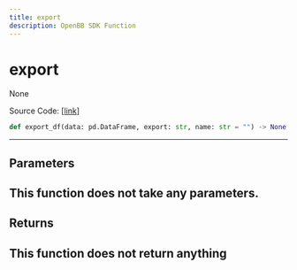 ```yaml
---
title: export
description: OpenBB SDK Function
---
```


# export

None

Source Code: [[link](https://github.com/OpenBB-finance/OpenBBTerminal/tree/main/openbb_terminal/forecast/forecast_view.py#L270)]
```python
def export_df(data: pd.DataFrame, export: str, name: str = "") -> None
```
---
## Parameters
This function does not take any parameters.
---
## Returns
This function does not return anything
---
